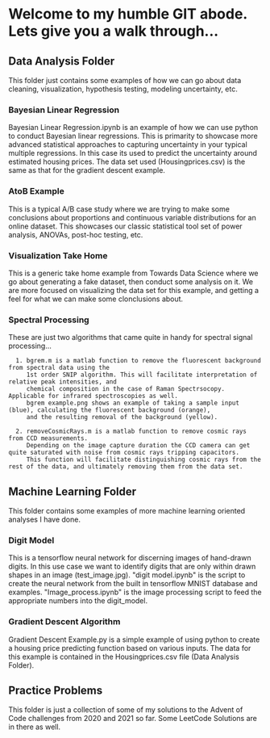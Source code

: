 # Welcome to my humble GIT abode. Lets give you a walk through...

## Data Analysis Folder
This folder just contains some examples of how we can go about data cleaning, visualization, hypothesis testing, modeling uncertainty, etc.

   ### Bayesian Linear Regression
   Bayesian Linear Regression.ipynb is an example of how we can use python to conduct Bayesian linear regressions. 
   This is primarity to showcase more advanced statistical approaches to capturing uncertainty in your typical multiple regressions.
   In this case its used to predict the uncertainty around estimated housing prices. 
   The data set used (Housingprices.csv) is the same as that for the gradient descent example.  

   ### AtoB Example
   This is a typical A/B case study where we are trying to make some conclusions about proportions and continuous variable distributions for an online dataset. 
   This showcases our classic statistical tool set of power analysis, ANOVAs, post-hoc testing, etc.

   ### Visualization Take Home
   This is a generic take home example from Towards Data Science where we go about generating a fake dataset, then conduct some analysis on it. We are more focused on visualizing the data set for this example, and getting a feel for what we can make some clonclusions about. 

   ### Spectral Processing

   These are just two algorithms that came quite in handy for spectral signal processing...

      1. bgrem.m is a matlab function to remove the fluorescent background from spectral data using the 
         1st order SNIP algorithm. This will facilitate interpretation of relative peak intensities, and
         chemical composition in the case of Raman Spectrsocopy. Applicable for infrared spectroscopies as well. 
         bgrem example.png shows an example of taking a sample input (blue), calculating the fluorescent background (orange), 
         and the resulting removal of the background (yellow). 
      
      2. removeCosmicRays.m is a matlab function to remove cosmic rays from CCD measurements.
         Depending on the image capture duration the CCD camera can get quite saturated with noise from cosmic rays tripping capacitors. 
         This function will facilitate distinguishing cosmic rays from the rest of the data, and ultimately removing them from the data set.

## Machine Learning Folder
This folder contains some examples of more machine learning oriented analyses I have done. 

   ### Digit Model
   This is a tensorflow neural network for discerning images of hand-drawn digits. 
   In this use case we want to identify digits that are only within drawn shapes in an image (test_image.jpg).
   "digit model.ipynb" is the script to create the neural network from the built in tensorflow MNIST database and examples. 
   "Image_process.ipynb" is the image processing script to feed the appropriate numbers into the digit_model.

   ### Gradient Descent Algorithm
   Gradient Descent Example.py is a simple example of using python to create a housing price predicting function 
   based on various inputs. The data for this example is contained in the Housingprices.csv file (Data Analysis Folder).



## Practice Problems
This folder is just a collection of some of my solutions to the Advent of Code challenges from 2020 and 2021 so far.
Some LeetCode Solutions are in there as well. 
